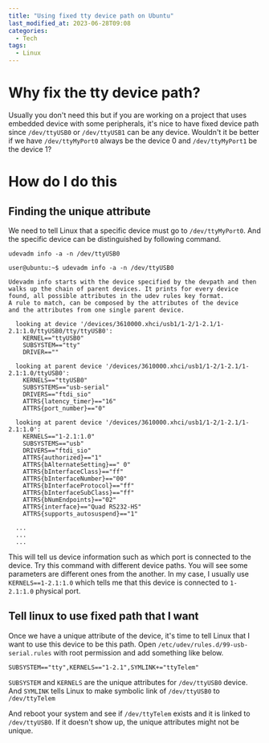 ```yaml
---
title: "Using fixed tty device path on Ubuntu"
last_modified_at: 2023-06-28T09:08
categories:
  - Tech
tags:
  - Linux
---
```


# Why fix the tty device path?
Usually you don't need this but if you are working on a project that uses embedded device with some peripherals, it's nice to have fixed device path since `/dev/ttyUSB0` or `/dev/ttyUSB1` can be any device. Wouldn't it be better if we have `/dev/ttyMyPort0` always be the device 0 and `/dev/ttyMyPort1` be the device 1?

# How do I do this
## Finding the unique attribute
We need to tell Linux that a specific device must go to `/dev/ttyMyPort0`. And the specific device can be distinguished by following command.

`udevadm info -a -n /dev/ttyUSB0`

```shell
user@ubuntu:~$ udevadm info -a -n /dev/ttyUSB0

Udevadm info starts with the device specified by the devpath and then
walks up the chain of parent devices. It prints for every device
found, all possible attributes in the udev rules key format.
A rule to match, can be composed by the attributes of the device
and the attributes from one single parent device.

  looking at device '/devices/3610000.xhci/usb1/1-2/1-2.1/1-2.1:1.0/ttyUSB0/tty/ttyUSB0':
    KERNEL=="ttyUSB0"
    SUBSYSTEM=="tty"
    DRIVER==""

  looking at parent device '/devices/3610000.xhci/usb1/1-2/1-2.1/1-2.1:1.0/ttyUSB0':
    KERNELS=="ttyUSB0"
    SUBSYSTEMS=="usb-serial"
    DRIVERS=="ftdi_sio"
    ATTRS{latency_timer}=="16"
    ATTRS{port_number}=="0"

  looking at parent device '/devices/3610000.xhci/usb1/1-2/1-2.1/1-2.1:1.0':
    KERNELS=="1-2.1:1.0"
    SUBSYSTEMS=="usb"
    DRIVERS=="ftdi_sio"
    ATTRS{authorized}=="1"
    ATTRS{bAlternateSetting}==" 0"
    ATTRS{bInterfaceClass}=="ff"
    ATTRS{bInterfaceNumber}=="00"
    ATTRS{bInterfaceProtocol}=="ff"
    ATTRS{bInterfaceSubClass}=="ff"
    ATTRS{bNumEndpoints}=="02"
    ATTRS{interface}=="Quad RS232-HS"
    ATTRS{supports_autosuspend}=="1"

  ...
  ...
  ...
```

This will tell us device information such as which port is connected to the device. Try this command with different device paths. You will see some parameters are different ones from the another.
In my case, I usually use `KERNELS==1-2.1:1.0` which tells me that this device is connected to `1-2.1:1.0` physical port. 

## Tell linux to use fixed path that I want
Once we have a unique attribute of the device, it's time to tell Linux that I want to use this device to be this path. Open `/etc/udev/rules.d/99-usb-serial.rules` with root permission and add something like below.

```shell
SUBSYSTEM=="tty",KERNELS=="1-2.1",SYMLINK+="ttyTelem"
```

`SUBSYSTEM` and `KERNELS` are the unique attributes for `/dev/ttyUSB0` device. And `SYMLINK` tells Linux to make symbolic link of `/dev/ttyUSB0` to `/dev/ttyTelem`

And reboot your system and see if `/dev/ttyTelem` exists and it is linked to `/dev/ttyUSB0`. If it doesn't show up, the unique attributes might not be unique.


